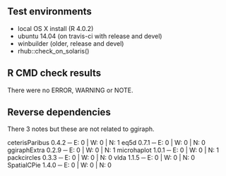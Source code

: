 ## Test environments

- local OS X install (R 4.0.2)
- ubuntu 14.04 (on travis-ci with release and devel) 
- winbuilder (older, release and devel)
- rhub::check_on_solaris()

## R CMD check results

There were no ERROR, WARNING or NOTE.

## Reverse dependencies

There 3 notes but these are not related to ggiraph.

ceterisParibus 0.4.2       ─ E: 0     | W: 0     | N: 1
eq5d 0.7.1                 ─ E: 0     | W: 0     | N: 0
ggiraphExtra 0.2.9         ─ E: 0     | W: 0     | N: 1
microhaplot 1.0.1          ─ E: 0     | W: 0     | N: 1
packcircles 0.3.3          ─ E: 0     | W: 0     | N: 0
vlda 1.1.5                 ─ E: 0     | W: 0     | N: 0
SpatialCPie 1.4.0          ─ E: 0     | W: 0     | N: 0
